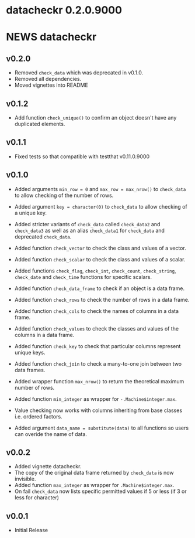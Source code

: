 # datacheckr 0.2.0.9000

# NEWS datacheckr

## v0.2.0

- Removed `check_data` which was deprecated in v0.1.0.
- Removed all dependencies.
- Moved vignettes into README

## v0.1.2

- Add function `check_unique()` to confirm an object doesn't have any duplicated elements.

## v0.1.1

- Fixed tests so that compatible with testthat v0.11.0.9000

## v0.1.0

- Added arguments `min_row = 0` and `max_row = max_nrow()` to `check_data`
to allow checking of the number of rows.
- Added argument `key = character(0)` to `check_data` to allow checking of a unique key.

- Added stricter variants of `check_data` called `check_data2` and `check_data3`
as well as an alias `check_data1` for `check_data` and deprecated `check_data`.

- Added function `check_vector` to check the class and values of a vector.
- Added function `check_scalar` to check the class and values of a scalar.
- Added functions `check_flag`, `check_int`, `check_count`, `check_string`, 
`check_date` and `check_time` functions for specific scalars.
- Added function `check_data_frame` to check if an object is a data frame.
- Added function `check_rows` to check the number of rows in a data frame.
- Added function `check_cols` to check the names of columns in a data frame.
- Added function `check_values` to check the classes and values of the columns in a data frame.
- Added function `check_key` to check that particular columns represent unique keys.
- Added function `check_join` to check a many-to-one join between two data frames.
- Added wrapper function `max_nrow()` to return the theoretical maximum number of rows.
- Added function `min_integer` as wrapper for `-.Machine$integer.max`.

- Value checking now works with columns inheriting from base classes i.e. ordered factors.
- Added argument `data_name = substitute(data)` to all functions so users can overide
the name of data.

## v0.0.2

- Added vignette datacheckr.
- The copy of the original data frame returned by `check_data` is now invisible.
- Added function `max_integer` as wrapper for `.Machine$integer.max`.
- On fail `check_data` now lists specific permitted values if 5 or less 
(if 3 or less for character)

## v0.0.1

- Initial Release
